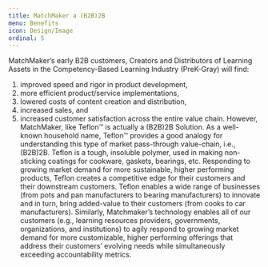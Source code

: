 ```yaml
---
title: MatchMaker a (B2B)2B
menu: Benefits
icon: Design/Image
ordinal: 5
---
```

MatchMaker’s early B2B customers, Creators and Distributors of Learning Assets in the Competency-Based Learning Industry (PreK-Gray) will find:
1. improved speed and rigor in product development,
2. more efficient product/service implementations, 
3. lowered costs of content creation and distribution,
4. increased sales, and
5. increased customer satisfaction across the entire value chain.
However, MatchMaker, like Teflon™ is actually a (B2B)2B Solution. As a well-known household name, Teflon™ provides a good analogy for understanding this type of market pass-through value-chain, i.e., (B2B)2B. Teflon is a tough, insoluble polymer, used in making non-sticking coatings for cookware, gaskets, bearings, etc. Responding to growing market demand for more sustainable, higher performing products, Teflon creates a competitive edge for their customers and their downstream customers. Teflon enables  a wide range of businesses (from pots and pan manufacturers to bearing manufacturers) to innovate and in turn, bring added-value to their customers (from cooks to car manufacturers). 
Similarly, Matchmaker’s technology enables all of our customers (e.g., learning resources providers, governments, organizations, and institutions) to agily respond to growing market demand for more customizable, higher performing offerings that address their customers’ evolving needs while simultaneously exceeding accountability metrics.
